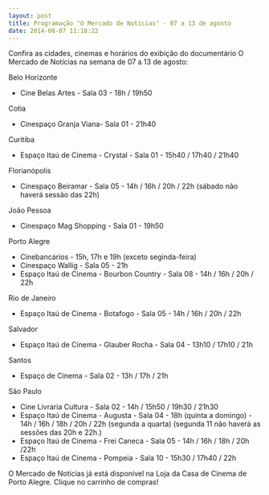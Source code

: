 ```yaml
---
layout: post
title: Programação "O Mercado de Notícias" - 07 a 13 de agosto
date: 2014-08-07 11:18:22
---
```

Confira as cidades, cinemas e horários do exibição do documentário O Mercado de Notícias na semana de 07 a 13 de agosto:

Belo Horizonte

* Cine Belas Artes - Sala 03 - 18h / 19h50

Cotia

* Cinespaço Granja Viana- Sala 01 - 21h40

Curitiba

* Espaço Itaú de Cinema - Crystal - Sala 01 - 15h40 / 17h40 / 21h40

Florianópolis

* Cinespaço Beiramar - Sala 05 - 14h / 16h / 20h / 22h
  (sábado não haverá sessão das 22h)

João Pessoa

* Cinespaço Mag Shopping - Sala 01 - 19h50

Porto Alegre

* Cinebancários - 15h, 17h e 19h (exceto seginda-feira)
* Cinespaço Wallig - Sala 05 - 21h
* Espaço Itaú de Cinema - Bourbon Country - Sala 08 - 14h / 16h / 20h / 22h

Rio de Janeiro

* Espaço Itaú de Cinema - Botafogo - Sala 05 - 14h / 16h / 20h / 22h

Salvador

* Espaço Itaú de Cinema - Glauber Rocha - Sala 04 - 13h10 / 17h10 / 21h

Santos

* Espaço de Cinema - Sala 02 - 13h / 17h / 21h

São Paulo

* Cine Livraria Cultura - Sala 02 - 14h / 15h50 / 19h30 / 21h30
* Espaço Itaú de Cinema - Augusta - Sala 04 - 18h (quinta a domingo) - 14h / 16h / 18h / 20h / 22h (segunda a quarta) (segunda 11 não haverá as sessões das 20h e 22h.)
* Espaço Itaú de Cinema - Frei Caneca - Sala 05 - 14h / 16h / 18h / 20h /22h
* Espaço Itaú de Cinema - Pompeia - Sala 10 - 15h30 / 17h40 / 22h

O Mercado de Notícias já está disponível na Loja da Casa de Cinema de Porto Alegre. Clique no carrinho de compras!